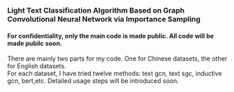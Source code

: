 ### Light Text Classification Algorithm Based on Graph Convolutional Neural Network via Importance Sampling  

#### For confidentiality, only the main code is made public. All code will be made pubilc soon.
There are mainly two parts for my code. One for Chinese datasets, the other for English datasets.   
For each dataset, I have tried twelve methods: text gcn, text sgc, inductive gcn, bert,etc.
Detailed usage steps will be introduced soon.
